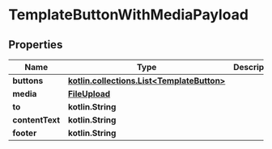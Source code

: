 
# TemplateButtonWithMediaPayload

## Properties
Name | Type | Description | Notes
------------ | ------------- | ------------- | -------------
**buttons** | [**kotlin.collections.List&lt;TemplateButton&gt;**](TemplateButton.md) |  | 
**media** | [**FileUpload**](FileUpload.md) |  | 
**to** | **kotlin.String** |  | 
**contentText** | **kotlin.String** |  |  [optional]
**footer** | **kotlin.String** |  |  [optional]



